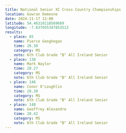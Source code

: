 ```yaml
---
title: National Senior XC Cross Country Championships
location: Gowran Demesne
date: 2024-11-17 12:00
latitude: 54.46310118569689
longitude: -7.637055347853513
results: 
  - place: 85
    name: Pierce Geoghegan
    time: 26.30
    category: MS
    note: 6th Club Grade "B" All Ireland Senior
  - place: 138
    name: Mark Naylor
    time: 28.27
    category: MS
    note: 6th Club Grade "B" All Ireland Senior
  - place: 146
    name: Conor O'Loughlin
    time: 28.38
    category: MS
    note: 6th Club Grade "B" All Ireland Senior
  - place: 148
    name: Geoffrey Alexandre
    time: 28.42
    category: MS
    note: 6th Club Grade "B" All Ireland Senior
---
```

